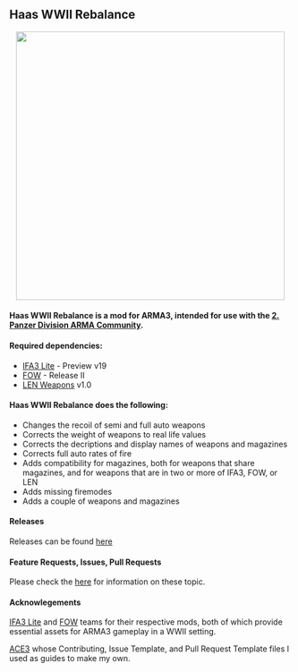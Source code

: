 ## Haas WWII Rebalance

<p align="center">
    <img src="https://c2.staticflickr.com/6/5524/30201576222_3b9546362d_o.png" width="480">
</p>

#### Haas WWII Rebalance is a mod for ARMA3, intended for use with the [2. Panzer Division ARMA Community](http://2panzer.wixsite.com/home).

#### Required dependencies:
* [IFA3 Lite](https://forums.bistudio.com/forums/topic/190809-iron-front-in-arm3-lite-preview-versions/) - Preview v19
* [FOW](https://forums.bistudio.com/forums/topic/198194-faces-of-war-ww2/) - Release II
* [LEN Weapons](https://forums.bistudio.com/forums/topic/200914-len-weapons-pack-for-ifa3-lite/) v1.0


#### Haas WWII Rebalance does the following:

* Changes the recoil of semi and full auto weapons
* Corrects the weight of weapons to real life values
* Corrects the decriptions and display names of weapons and magazines
* Corrects full auto rates of fire
* Adds compatibility for magazines, both for weapons that share magazines, and for weapons that are in two or more of IFA3, FOW, or LEN
* Adds missing firemodes
* Adds a couple of weapons and magazines

#### Releases
Releases can be found [here](https://github.com/Drofseh/Haas_WWII_Rebalance/releases)

#### Feature Requests, Issues, Pull Requests
Please check the [here](https://github.com/Drofseh/Haas_WWII_Rebalance/blob/master/.github/CONTRIBUTING.md) for information on these topic.

#### Acknowlegements
[IFA3 Lite](https://forums.bistudio.com/forums/topic/190809-iron-front-in-arm3-lite-preview-versions/) and [FOW](https://forums.bistudio.com/forums/topic/198194-faces-of-war-ww2/) teams for their respective mods, both of which provide essential assets for ARMA3 gameplay in a WWII setting.

[ACE3](https://github.com/acemod/ACE3) whose Contributing, Issue Template, and Pull Request Template files I used as guides to make my own.
